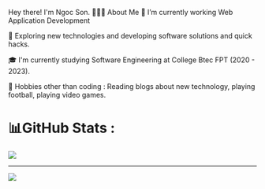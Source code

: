 
Hey there! I'm Ngoc Son. 
👨🏻‍💻 About Me
🔭   I’m currently working Web Application Development

🤔   Exploring new technologies and developing software solutions and quick hacks.

🎓   I'm currently studying Software Engineering at College Btec FPT (2020 - 2023).

🎿 Hobbies other than coding : Reading blogs about new technology, playing football, playing video games.
# 📊GitHub Stats :
![](https://github-readme-stats.vercel.app/api/top-langs/?username=sondamsau02&theme=radical&hide_border=false&include_all_commits=false&count_private=false&layout=compact)

---
[![](https://visitcount.itsvg.in/api?id=sondamsau02&icon=0&color=0)](https://visitcount.itsvg.in)
